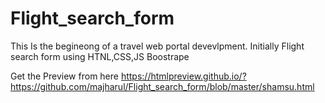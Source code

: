 # Flight_search_form
This Is the begineong of a travel web portal devevlpment. Initially Flight search form using HTNL,CSS,JS Boostrape

Get the Preview from here
https://htmlpreview.github.io/?https://github.com/majharul/Flight_search_form/blob/master/shamsu.html
